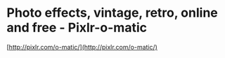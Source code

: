 <!--
id: 7058868887
link: http://tumblr.atmos.org/post/7058868887/photo-effects-vintage-retro-online-and-free
slug: photo-effects-vintage-retro-online-and-free
date: Wed Jun 29 2011 15:25:56 GMT-0700 (PDT)
publish: 2011-06-029
tags: 
title: Photo effects, vintage, retro, online and free - Pixlr-o-matic
-->


Photo effects, vintage, retro, online and free - Pixlr-o-matic
==============================================================

[http://pixlr.com/o-matic/](http://pixlr.com/o-matic/)

